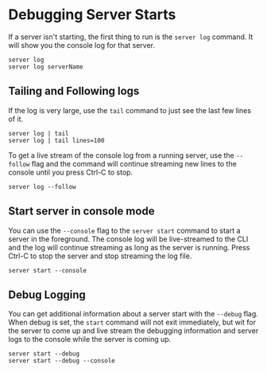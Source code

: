 # Debugging Server Starts
If a server isn't starting, the first thing to run is the `server log` command.  It will show you the console log for that server.
```
server log
server log serverName
```
## Tailing and Following logs
If the log is very large, use the `tail` command to just see the last few lines of it.
```
server log | tail
server log | tail lines=100
```
To get a live stream of the console log from a running server, use the `--follow` flag and the command will continue streaming new lines to the console until you press Ctrl-C to stop.
```
server log --follow
```
## Start server in console mode
You can use the `--console` flag to the `server start` command to start a server in the foreground.  The console log will be live-streamed to the CLI and the log will continue streaming as long as the server is running.  Press Ctrl-C to stop the server and stop streaming the log file.
```
server start --console
```
## Debug Logging
You can get additional information about a server start with the `--debug` flag.  When debug is set, the `start` command will not exit immediately, but wit for the server to come up and live stream the debugging information and server logs to the console while the server is coming up.  
```
server start --debug
server start --debug --console
```

